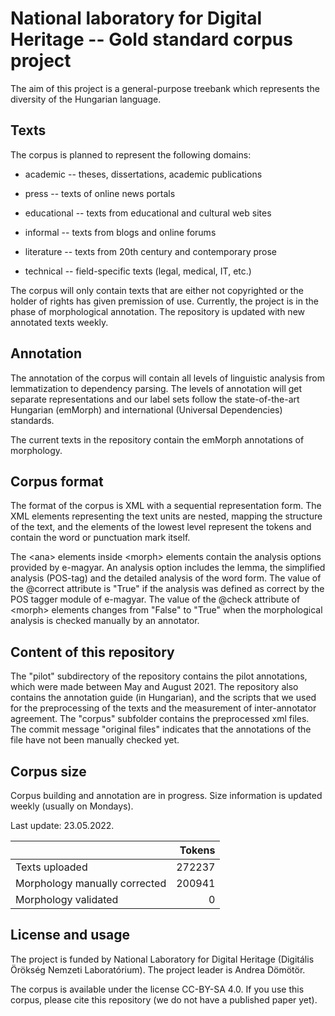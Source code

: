# National laboratory for Digital Heritage -- Gold standard corpus project

The aim of this project is a general-purpose treebank which represents the diversity of the Hungarian language.

## Texts

The corpus is planned to represent the following domains:

* academic -- theses, dissertations, academic publications

* press -- texts of online news portals

* educational -- texts from educational and cultural web sites

* informal -- texts from blogs and online forums
   
* literature -- texts from 20th century and contemporary prose

* technical -- field-specific texts (legal, medical, IT, etc.)

The corpus will only contain texts that are either not copyrighted or the holder of rights has given premission of use. Currently, the project is in the phase of morphological annotation. The repository is updated with new annotated texts weekly.


## Annotation

The annotation of the corpus will contain all levels of linguistic analysis from lemmatization to dependency parsing. The levels of annotation will get separate representations and our label sets follow the state-of-the-art Hungarian (emMorph) and international (Universal Dependencies) standards.

The current texts in the repository contain the emMorph annotations of morphology.

  
## Corpus format

The format of the corpus is XML with a sequential representation form. The XML elements representing the text units are nested, mapping the structure of the text, and the elements of the lowest level represent the tokens and contain the word or punctuation mark itself.

The \<ana\> elements inside \<morph\> elements contain the analysis options provided by e-magyar. An analysis option includes the lemma, the simplified analysis (POS-tag) and the detailed analysis of the word form. The value of the @correct attribute is "True" if the analysis was defined as correct by the POS tagger module of e-magyar. The value of the @check attribute of \<morph\> elements changes from "False" to "True" when the morphological analysis is checked manually by an annotator.


## Content of this repository

The "pilot" subdirectory of the repository contains the pilot annotations, which were made between May and August 2021. The repository also contains the annotation guide (in Hungarian), and the scripts that we used for the preprocessing of the texts and the measurement of inter-annotator agreement. The "corpus" subfolder contains the preprocessed xml files. The commit message "original files" indicates that the annotations of the file have not been manually checked yet.

## Corpus size

Corpus building and annotation are in progress. Size information is updated weekly (usually on Mondays).

Last update: 23.05.2022.

|    | Tokens |
|:---|-------:|
| Texts uploaded | 272237 |
| Morphology manually corrected | 200941 |
| Morphology validated | 0 |

## License and usage

The project is funded by National Laboratory for Digital Heritage (Digitális Örökség Nemzeti Laboratórium). The project leader is Andrea Dömötör.

The corpus is available under the license CC-BY-SA 4.0. If you use this corpus, please cite this repository (we do not have a published paper yet).
